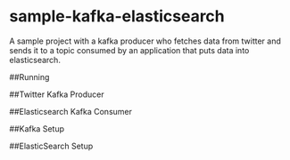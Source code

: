 # sample-kafka-elasticsearch
A sample project with a kafka producer who fetches data from twitter and sends it to a topic consumed by an application that puts data into elasticsearch.

##Running

##Twitter Kafka Producer

##Elasticsearch Kafka Consumer

##Kafka Setup

##ElasticSearch Setup